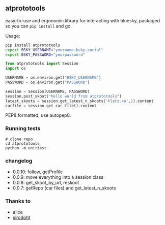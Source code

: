 ## atprototools

easy-to-use and ergonomic library for interacting with bluesky, packaged so you can `pip
install` and go.

Usage:

```bash
pip install atprototools
export BSKY_USERNAME="yourname.bsky.social"
export BSKY_PASSWORD="yourpassword"
```

```python
from atprototools import Session
import os

USERNAME = os.environ.get("BSKY_USERNAME")
PASSWORD = os.environ.get("PASSWORD")

session = Session(USERNAME, PASSWORD)
session.post_skoot("hello world from atprototools")
latest_skoots = session.get_latest_n_skoots('klatz.co',1).content
carfile = session.get_car_file().content
```

PEP8 formatted; use autopep8.

### Running tests

```
# clone repo
cd atprototools
python -m unittest
```

### changelog

- 0.0.10: follow, getProfile
- 0.0.9: move everything into a session class
- 0.0.8: get_skoot_by_url, reskoot
- 0.0.7: getRepo (car files) and get_latest_n_skoots

### Thanks to 

- alice
- [sirodoht](https://github.com/sirodoht)
